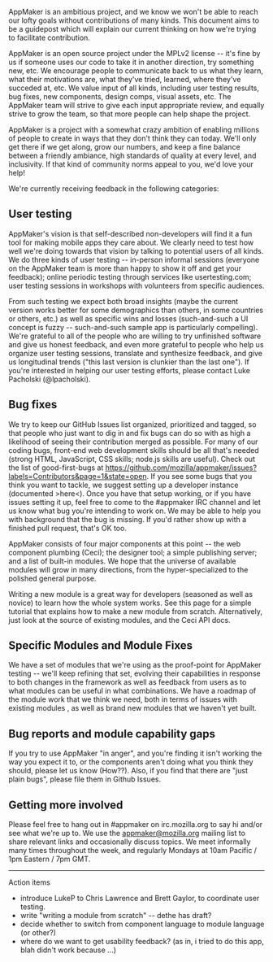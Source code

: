 AppMaker is an ambitious project, and we know we won't be able to reach our lofty goals without contributions of many kinds.  This document aims to be a guidepost which will explain our current thinking on how we're trying to facilitate contribution.

AppMaker is an open source project under the MPLv2 license -- it's fine by us if someone uses our code to take it in another direction, try something new, etc.  We encourage people to communicate back to us what they learn, what their motivations are, what they've tried, learned, where they've succeded at, etc.  We value input of all kinds, including user testing results, bug fixes, new components, design comps, visual assets, etc.  The AppMaker team will strive to give each input appropriate review, and equally strive to grow the team, so that more people can help shape the project.

AppMaker is a project with a somewhat crazy ambition of enabling millions of people to create in ways that they don't think they can today.  We'll only get there if we get along, grow our numbers, and keep a fine balance between a friendly ambiance, high standards of quality at every level, and inclusivity.  If that kind of community norms appeal to you, we'd love your help!

We're currently receiving feedback in the following categories:

## User testing

AppMaker's vision is that self-described non-developers will find it a fun tool for making mobile apps they care about.  We clearly need to test how well we're doing towards that vision by talking to potential users of all kinds.  We do three kinds of user testing -- in-person informal sessions (everyone on the AppMaker team is more than happy to show it off and get your feedback); online periodic testing through services like usertesting.com; user testing sessions in workshops with volunteers from specific audiences.

From such testing we expect both broad insights (maybe the current version works better for some demographics than others, in some countries or others, etc.) as well as specific wins and losses (such-and-such a UI concept is fuzzy -- such-and-such sample app is particularly compelling).  We're grateful to all of the people who are willing to try unfinished software and give us honest feedback, and even more grateful to people who help us organize user testing sessions, translate and synthesize feedback, and give us longitudinal trends ("this last version is clunkier than the last one").  If you're interested in helping our user testing efforts, please contact Luke Pacholski (@lpacholski).

## Bug fixes

We try to keep our GitHub Issues list organized, prioritized and tagged, so that people who just want to dig in and fix bugs can do so with as high a likelihood of seeing their contribution merged as possible.  For many of our coding bugs, front-end web development skills should be all that's needed (strong HTML, JavaScript, CSS skills; node.js skills are useful).  Check out the list of good-first-bugs at https://github.com/mozilla/appmaker/issues?labels=Contributors&page=1&state=open.  If you see some bugs that you think you want to tackle, we suggest setting up a developer instance (documented >here<).  Once you have that setup working, or if you have issues setting it up, feel free to come to the #appmaker IRC channel and let us know what bug you're intending to work on.  We may be able to help you with background that the bug is missing.  If you'd rather show up with a finished pull request, that's OK too.

AppMaker consists of four major components at this point -- the web component plumbing (Ceci); the designer tool; a simple publishing server; and a list of built-in modules.  We hope that the universe of available modules will grow in many directions, from the hyper-specialized to the polished general purpose.

Writing a new module is a great way for developers (seasoned as well as novice) to learn how the whole system works.  See <link> this page for a simple tutorial that explains how to make a new module from scratch.  Alternatively, just look at <link>the source of existing modules, and the <link>Ceci API docs.

## Specific Modules and Module Fixes

We have a set of modules that we're using as the proof-point for AppMaker testing -- we'll keep refining that set, evolving their capabilities in response to both changes in the framework as well as feedback from users as to what modules can be useful in what combinations.  We have a roadmap of the module work that we think we need, both in terms of issues with existing modules <link>, as well as brand new modules that we haven't yet built.

## Bug reports and module capability gaps

If you try to use AppMaker "in anger", and you're finding it isn't working the way you expect it to, or the components aren't doing what you think they should, please let us know (How??).  Also, if you find that there are "just plain bugs", please file them in <link>Github Issues.

## Getting more involved

Please feel free to hang out in #appmaker on irc.mozilla.org to say hi and/or see what we're up to.  We use the appmaker@mozilla.org mailing list to share relevant links and occasionally discuss topics.  We meet informally many times throughout the week, and regularly Mondays at 10am Pacific / 1pm Eastern / 7pm GMT.

---


Action items

* introduce LukeP to Chris Lawrence and Brett Gaylor, to coordinate user testing.
* write "writing a module from scratch" -- dethe has draft?
* decide whether to switch from component language to module language (or other?)
* where do we want to get usability feedback? (as in, i tried  to do this app, blah didn't work because ...)
